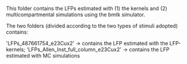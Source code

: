 This folder contains the LFPs estimated with (1) the kernels and (2) multicompartmental simulations using the bmtk simulator.

The two folders (divided according to the two types of stimuli adopted) contains:

'LFPs_487661754_e23Cux2' -> contains the LFP estimated with the LFP-kernels; 'LFPs_Allen_Inst_full_column_e23Cux2' -> contains the LFP estimated with MC simulations

